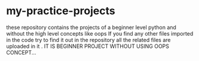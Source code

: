 # my-practice-projects
these repository contains the projects of a beginner level python and without the high level concepts like oops 
If you find any other files imported in the code try to find it out in the repository all the related files are uploaded in it .
IT IS BEGINNER PROJECT WITHOUT USING OOPS CONCEPT...
